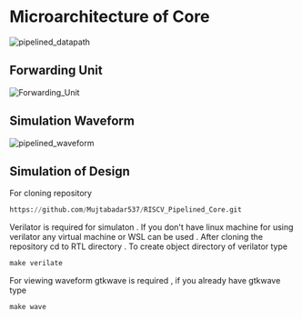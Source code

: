 # Microarchitecture of Core
![pipelined_datapath](https://github.com/Mujtabadar537/RISCV_Pipelined_Core/assets/111755551/e39d493c-b01a-4320-8567-a0c5e3f54d1d)  

## Forwarding Unit 
![Forwarding_Unit](https://github.com/Mujtabadar537/RISCV_Pipelined_Core/assets/111755551/3995edf1-fbe3-4c6d-a3b1-1b2d1bb77f19)

## Simulation Waveform
![pipelined_waveform](https://github.com/Mujtabadar537/RISCV_Pipelined_Core/assets/111755551/a278f987-60ad-4333-9ac2-7b3c15579af7) 

## Simulation of Design
For cloning repository
```python
https://github.com/Mujtabadar537/RISCV_Pipelined_Core.git
```
Verilator is required for simulaton . If you don't have linux machine  for using verilator any virtual machine or WSL can be used . After cloning the repository cd to RTL directory .
To create object directory of verilator type
```python
make verilate
```
For viewing waveform gtkwave is required , if you already have gtkwave type
```python
make wave
```
